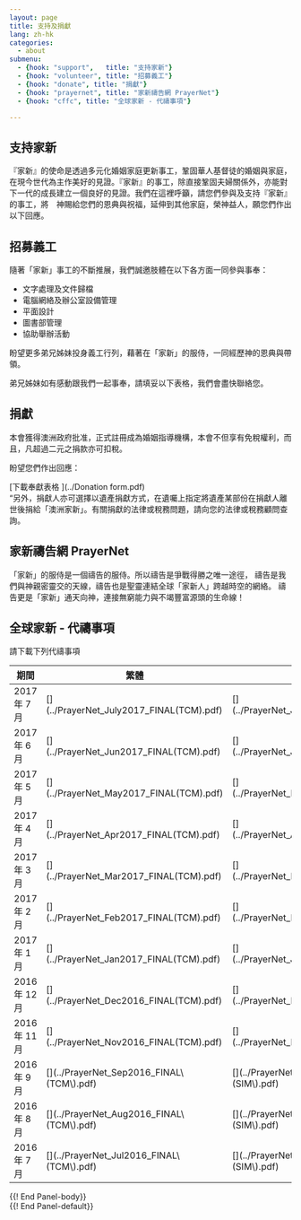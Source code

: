 ```yaml
---
layout: page
title: 支持及捐獻
lang: zh-hk
categories:
  - about
submenu:
  - {hook: "support",   title: "支持家新"}
  - {hook: "volunteer", title: "招募義工"}
  - {hook: "donate", title: "捐獻"}
  - {hook: "prayernet", title: "家新禱告網 PrayerNet"}
  - {hook: "cffc", title: "全球家新 - 代禱事項"}

---
```


支持家新<a name="support">&nbsp;</a>
-------

『家新』的使命是透過多元化婚姻家庭更新事工，鞏固華人基督徒的婚姻與家庭，在現今世代為主作美好的見證。『家新』的事工，除直接鞏固夫婦關係外，亦能對下一代的成長建立一個良好的見證。我們在這裡呼籲，請您們參與及支持『家新』的事工，將　神賜給您們的恩典與祝福，延伸到其他家庭，榮神益人，願您們作出以下回應。

招募義工<a name="volunteer">&nbsp;</a>
--------
隨著「家新」事工的不斷推展，我們誠邀肢體在以下各方面一同參與事奉：

- 文字處理及文件歸檔
- 電腦網絡及辦公室設備管理
- 平面設計
- 圖書部管理
- 協助舉辦活動

盼望更多弟兄姊妹投身義工行列，藉著在「家新」的服侍，一同經歷神的恩典與帶領。

弟兄姊妹如有感動跟我們一起事奉，請填妥以下表格，我們會盡快聯絡您。

捐獻<a name="donate">&nbsp;</a>
----
本會獲得澳洲政府批准，正式註冊成為婚姻指導機構，本會不但享有免稅權利，而且，凡超過二元之捐款亦可扣稅。  

盼望您們作出回應：  


[下載奉獻表格 <span class="glyphicon glyphicon-download-alt"></span>](../Donation form.pdf)  
“另外，捐獻人亦可選擇以遺產捐獻方式，在遺囑上指定將遺產某部份在捐獻人離世後捐給「澳洲家新」。有關捐獻的法律或稅務問題，請向您的法律或稅務顧問查詢。

家新禱告網 PrayerNet<a name="prayernet">&nbsp;</a>
--------------------
「家新」的服侍是一個禱告的服侍。所以禱告是爭戰得勝之唯一途徑，
禱告是我們與神親密靈交的天線，禱告也是聖靈連結全球「家新人」跨越時空的網絡。
禱告更是「家新」通天向神，連接無窮能力與不竭豐富源頭的生命線！ 　


全球家新 - 代禱事項<a name="cffc">&nbsp;</a>
-------------------
請下載下列代禱事項
<div class="panel panel-default">
<div class="panel-body">
<table class="table">
<thead>
<tr>
<th>期間</th><th>繁體</th><th>简体</th>
<tr>
<tbody>
<tr>
<td>2017年&nbsp;7月</td>
<td>
[<span class="glyphicon glyphicon-download-alt"></span>](../PrayerNet_July2017_FINAL(TCM).pdf)  
</td>
<td>
[<span class="glyphicon glyphicon-download-alt"></span>](../PrayerNet_July2017_FINAL(SIM).pdf)
</td>
</tr>
<tr>
<td>2017年&nbsp;6月</td>
<td>
[<span class="glyphicon glyphicon-download-alt"></span>](../PrayerNet_Jun2017_FINAL(TCM).pdf)  
</td>
<td>
[<span class="glyphicon glyphicon-download-alt"></span>](../PrayerNet_Jun2017_FINAL(SIM).pdf)
</td>
</tr>
<tr>
<td>2017年&nbsp;5月</td>
<td>
[<span class="glyphicon glyphicon-download-alt"></span>](../PrayerNet_May2017_FINAL(TCM).pdf)  
</td>
<td>
[<span class="glyphicon glyphicon-download-alt"></span>](../PrayerNet_May2017_FINAL(SIM).pdf)
</td>
</tr>
<tr>
<td>2017年&nbsp;4月</td>
<td>
[<span class="glyphicon glyphicon-download-alt"></span>](../PrayerNet_Apr2017_FINAL(TCM).pdf)  
</td>
<td>
[<span class="glyphicon glyphicon-download-alt"></span>](../PrayerNet_Apr2017_FINAL(SIM).pdf)
</td>
</tr>
<tr>
<td>2017年&nbsp;3月</td>
<td>
[<span class="glyphicon glyphicon-download-alt"></span>](../PrayerNet_Mar2017_FINAL(TCM).pdf)  
</td>
<td>
[<span class="glyphicon glyphicon-download-alt"></span>](../PrayerNet_Mar2017_FINAL(SIM).pdf)
</td>
</tr>
<tr>
<td>2017年&nbsp;2月</td>
<td>
[<span class="glyphicon glyphicon-download-alt"></span>](../PrayerNet_Feb2017_FINAL(TCM).pdf)  
</td>
<td>
[<span class="glyphicon glyphicon-download-alt"></span>](../PrayerNet_Feb2017_FINAL(SIM).pdf)
</td>
</tr>
<tr>
<td>2017年&nbsp;1月</td>
<td>
[<span class="glyphicon glyphicon-download-alt"></span>](../PrayerNet_Jan2017_FINAL(TCM).pdf)  
</td>
<td>
[<span class="glyphicon glyphicon-download-alt"></span>](../PrayerNet_Jan2017_FINAL(SIM).pdf)
</td>
</tr>
<tr>
<td>2016年&nbsp;12月</td>
<td>
[<span class="glyphicon glyphicon-download-alt"></span>](../PrayerNet_Dec2016_FINAL(TCM).pdf)  
</td>
<td>
[<span class="glyphicon glyphicon-download-alt"></span>](../PrayerNet_Dec2016_FINAL(SIM).pdf)
</td>
</tr>
<tr>
<td>2016年&nbsp;11月</td>
<td>
[<span class="glyphicon glyphicon-download-alt"></span>](../PrayerNet_Nov2016_FINAL(TCM).pdf)  
</td>
<td>
[<span class="glyphicon glyphicon-download-alt"></span>](../PrayerNet_Nov2016_FINAL(SIM).pdf)
</td>
</tr>
<tr>
<td>2016年&nbsp;9月</td>
<td>
[<span class="glyphicon glyphicon-download-alt"></span>](../PrayerNet_Sep2016_FINAL\(TCM\).pdf)  
</td>
<td>
[<span class="glyphicon glyphicon-download-alt"></span>](../PrayerNet_Sep2016_FINAL\(SIM\).pdf)
</td>
</tr>
<tr>
<td>2016年&nbsp;8月</td>
<td>
[<span class="glyphicon glyphicon-download-alt"></span>](../PrayerNet_Aug2016_FINAL\(TCM\).pdf)  
</td>
<td>
[<span class="glyphicon glyphicon-download-alt"></span>](../PrayerNet_Aug2016_FINAL\(SIM\).pdf)
</td>
</tr>
<tr>
<td>2016年&nbsp;7月</td>
<td>
[<span class="glyphicon glyphicon-download-alt"></span>](../PrayerNet_Jul2016_FINAL\(TCM\).pdf)  
</td>
<td>
[<span class="glyphicon glyphicon-download-alt"></span>](../PrayerNet_Jul2016_FINAL\(SIM\).pdf)
</td>
</tr>
</tbody>
</thead>
</table>
</div> {{! End Panel-body}}
</div> {{! End Panel-default}}
